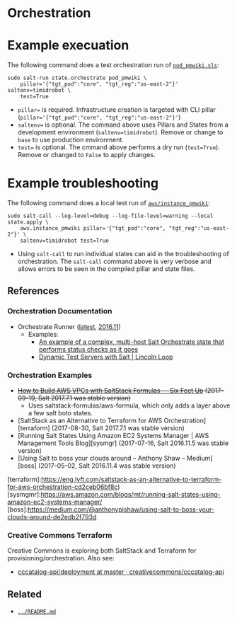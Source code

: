 # Orchestration


# Example execuation

The following command does a test orchestration run of
[`pod_pmwiki.sls`](pod_pmwiki.sls):
```shell
sudo salt-run state.orchestrate pod_pmwiki \
    pillar='{"tgt_pod":"core", "tgt_reg":"us-east-2"}' saltenv=timidrobot \
    test=True
```
- `pillar=` is required. Infrastructure creation is targeted with CLI pillar
  (`pillar='{"tgt_pod":"core", "tgt_reg":"us-east-2"}'`)
- `saltenv=` is optional. The command above uses Pillars and States from a 
  development environment (`saltenv=timidrobot`). Remove or change to `base`
  to use production environment.
- `test=` is optional. The cmmand above performs a dry run (`test=True`).
  Remove or changed to `False` to apply changes.


# Example troubleshooting

The following command does a local test run of
[`aws/instance_pmwiki`](aws/instance_pmwiki.sls):
```shell
sudo salt-call --log-level=debug --log-file-level=warning --local state.apply \
    aws.instance_pmwiki pillar='{"tgt_pod":"core", "tgt_reg":"us-east-2"}' \
    saltenv=timidrobot test=True
```
- Using `salt-call` to run individual states can aid in the troubleshooting of
  orchestration. The `salt-call` command above is very verbose and allows
  errors to be seen in the compiled pillar and state files.


## References


### Orchestration Documentation

- Orchestrate Runner ([latest][orchlatest], [2016.11][orch2016])
  - Examples:
    - [An example of a complex, multi-host Salt Orchestrate state that performs status checks as it goes](https://gist.github.com/whiteinge/1bf3b1fa525c2e883b805f271ec6f7d7)
    - [Dynamic Test Servers with Salt | Lincoln Loop](https://lincolnloop.com/blog/dynamic-test-servers-salt/)


[orchlatest]: https://docs.saltstack.com/en/latest/topics/orchestrate/orchestrate_runner.html
[orch2016]: https://docs.saltstack.com/en/2016.11/topics/orchestrate/orchestrate_runner.html


### Orchestration Examples

- ~~[How to Build AWS VPCs with SaltStack Formulas — Six Feet Up][sixfeet]
  (2017-09-19, Salt 2017.7.1 was stable version)~~
  - Uses saltstack-formulas/aws-formula, which only adds a layer above a few
    salt boto states.
- [SaltStack as an Alternative to Terraform for AWS Orchestration][terraform]
  (2017-08-30, Salt 2017.7.1 was stable version)
- [Running Salt States Using Amazon EC2 Systems Manager | AWS Management Tools Blog][sysmgr] (2017-07-16, Salt 2016.11.5 was stable version)
- [Using Salt to boss your clouds around – Anthony Shaw – Medium][boss]
  (2017-05-02, Salt 2016.11.4 was stable version)


[sixfeet]:https://sixfeetup.com/blog/build-aws-vpc-with-saltstack
[terraform]:https://eng.lyft.com/saltstack-as-an-alternative-to-terraform-for-aws-orchestration-cd2ceb06bf8c)
[sysmgmr]:https://aws.amazon.com/blogs/mt/running-salt-states-using-amazon-ec2-systems-manager/
[boss]:https://medium.com/@anthonypjshaw/using-salt-to-boss-your-clouds-around-de2edb2f793d


### Creative Commons Terraform

Creative Commons is exploring both SaltStack and Terraform for
provisioning/orchestration. Also see:
- [cccatalog-api/deployment at master · creativecommons/cccatalog-api](https://github.com/creativecommons/cccatalog-api/tree/master/deployment)


## Related

- [`../README.md`](..README.md)
